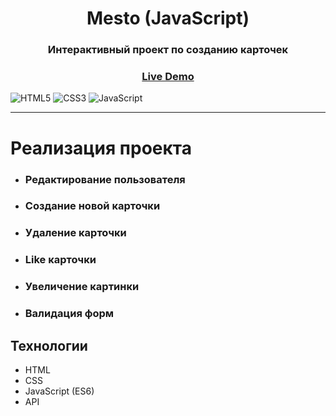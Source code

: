 <h1 align="center">Mesto (JavaScript)</h1>
<h3 align="center">Интерактивный проект по созданию карточек</h3>
<h3 align="center"><a  href="https://stanislavponomarev93.github.io/mesto_js/index.html">Live Demo</a></h3>
<p>

![HTML5](https://img.shields.io/badge/html5-%23E34F26.svg?style=flat&logo=html5&logoColor=white)
![CSS3](https://img.shields.io/badge/css3-%231572B6.svg?style=flat&logo=css3&logoColor=white)
![JavaScript](https://img.shields.io/badge/javascript-%23323330.svg?style=flat&logo=javascript&logoColor=%23F7DF1E)
</p>

___

<h1>Реализация проекта</h1>

* <h3>Редактирование пользователя</h3>
* <h3>Создание новой карточки</ph3>
* <h3>Удаление карточки</h3>
* <h3>Like карточки</h3>
* <h3>Увеличение картинки</h3>
* <h3>Валидация форм</h3>


<h2>Технологии</h2>

* HTML
* CSS
* JavaScript (ES6)
* API